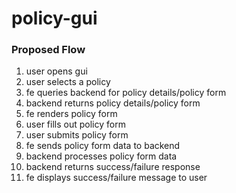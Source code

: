 # policy-gui



### Proposed Flow

1. user opens gui
2. user selects a policy
3. fe queries backend for policy details/policy form
4. backend returns policy details/policy form
5. fe renders policy form
6. user fills out policy form
7. user submits policy form
8. fe sends policy form data to backend
9. backend processes policy form data
10. backend returns success/failure response
11. fe displays success/failure message to user
